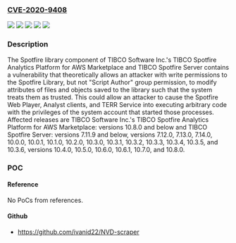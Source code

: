 ### [CVE-2020-9408](https://cve.mitre.org/cgi-bin/cvename.cgi?name=CVE-2020-9408)
![](https://img.shields.io/static/v1?label=Product&message=TIBCO%20Spotfire%20Analytics%20Platform%20for%20AWS%20Marketplace&color=blue)
![](https://img.shields.io/static/v1?label=Product&message=TIBCO%20Spotfire%20Server&color=blue)
![](https://img.shields.io/static/v1?label=Version&message=%3C%3D%2010.8.0%20&color=brighgreen)
![](https://img.shields.io/static/v1?label=Version&message=%3C%3D%207.11.9%20&color=brighgreen)
![](https://img.shields.io/static/v1?label=Vulnerability&message=The%20impact%20of%20this%20vulnerability%20includes%20the%20theoretical%20possibility%20that%20an%20attacker%20could%20execute%20arbitrary%20code%20with%20the%20privileges%20of%20the%20system%20account%20that%20started%20the%20Spotfire%20Web%20Player%2C%20Analyst%20clients%2C%20or%20TERR%20Service.&color=brighgreen)

### Description

The Spotfire library component of TIBCO Software Inc.'s TIBCO Spotfire Analytics Platform for AWS Marketplace and TIBCO Spotfire Server contains a vulnerability that theoretically allows an attacker with write permissions to the Spotfire Library, but not "Script Author" group permission, to modify attributes of files and objects saved to the library such that the system treats them as trusted. This could allow an attacker to cause the Spotfire Web Player, Analyst clients, and TERR Service into executing arbitrary code with the privileges of the system account that started those processes. Affected releases are TIBCO Software Inc.'s TIBCO Spotfire Analytics Platform for AWS Marketplace: versions 10.8.0 and below and TIBCO Spotfire Server: versions 7.11.9 and below, versions 7.12.0, 7.13.0, 7.14.0, 10.0.0, 10.0.1, 10.1.0, 10.2.0, 10.3.0, 10.3.1, 10.3.2, 10.3.3, 10.3.4, 10.3.5, and 10.3.6, versions 10.4.0, 10.5.0, 10.6.0, 10.6.1, 10.7.0, and 10.8.0.

### POC

#### Reference
No PoCs from references.

#### Github
- https://github.com/ivanid22/NVD-scraper

